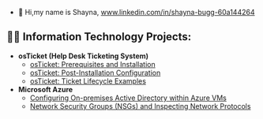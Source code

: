 - 👋 Hi,my name is Shayna, www.linkedin.com/in/shayna-bugg-60a144264
<h2>👨‍💻 Information Technology Projects:</h2>

- <b>osTicket (Help Desk Ticketing System)</b>
  - [osTicket: Prerequisites and Installation](https://github.com/Sbugg8/osticket-prereqs)
  - [osTicket: Post-Installation Configuration](https://github.com/Sbugg8/post-install-config)
  - [osTicket: Ticket Lifecycle Examples](https://github.com/Sbugg8/ticket-lifecycle)
- <b>Microsoft Azure</b>
  - [Configuring On-premises Active Directory within Azure VMs](https://github.com/Sbugg8/configure-ad)
  - [Network Security Groups (NSGs) and Inspecting Network Protocols](https://github.com/Sbugg8/azure-network-protocols)

